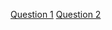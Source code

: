 <a href="https://www.hackerrank.com/challenges/c-tutorial-class/problem?isFullScreen=true">Question 1</a>
<a href="https://www.hackerrank.com/challenges/classes-objects/problem?isFullScreen=true">Question 2</a>